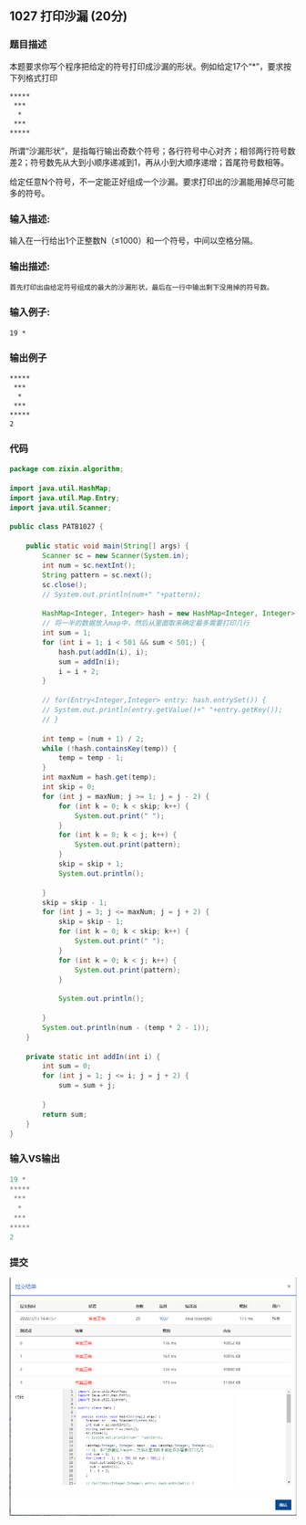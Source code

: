 ## 1027 打印沙漏 (20分)

### 题目描述

本题要求你写个程序把给定的符号打印成沙漏的形状。例如给定17个“*”，要求按下列格式打印

```
*****
 ***
  *
 ***
*****
```

所谓“沙漏形状”，是指每行输出奇数个符号；各行符号中心对齐；相邻两行符号数差2；符号数先从大到小顺序递减到1，再从小到大顺序递增；首尾符号数相等。

给定任意N个符号，不一定能正好组成一个沙漏。要求打印出的沙漏能用掉尽可能多的符号。

### 输入描述:

输入在一行给出1个正整数N（≤1000）和一个符号，中间以空格分隔。

### 输出描述:

```
首先打印出由给定符号组成的最大的沙漏形状，最后在一行中输出剩下没用掉的符号数。

```

### 输入例子:

```
19 *
```

### 输出例子

```
*****
 ***
  *
 ***
*****
2
```

### 代码

```java
package com.zixin.algorithm;

import java.util.HashMap;
import java.util.Map.Entry;
import java.util.Scanner;

public class PATB1027 {

	public static void main(String[] args) {
		Scanner sc = new Scanner(System.in);
		int num = sc.nextInt();
		String pattern = sc.next();
		sc.close();
		// System.out.println(num+" "+pattern);

		HashMap<Integer, Integer> hash = new HashMap<Integer, Integer>();
		// 将一半的数据放入map中，然后从里面取来确定最多需要打印几行
		int sum = 1;
		for (int i = 1; i < 501 && sum < 501;) {
			hash.put(addIn(i), i);
			sum = addIn(i);
			i = i + 2;
		}

		// for(Entry<Integer,Integer> entry: hash.entrySet()) {
		// System.out.println(entry.getValue()+" "+entry.getKey());
		// }

		int temp = (num + 1) / 2;
		while (!hash.containsKey(temp)) {
			temp = temp - 1;
		}
		int maxNum = hash.get(temp);
		int skip = 0;
		for (int j = maxNum; j >= 1; j = j - 2) {
			for (int k = 0; k < skip; k++) {
				System.out.print(" ");
			}
			for (int k = 0; k < j; k++) {
				System.out.print(pattern);
			}
			skip = skip + 1;
			System.out.println();

		}
		skip = skip - 1;
		for (int j = 3; j <= maxNum; j = j + 2) {
			skip = skip - 1;
			for (int k = 0; k < skip; k++) {
				System.out.print(" ");
			}
			for (int k = 0; k < j; k++) {
				System.out.print(pattern);
			}

			System.out.println();

		}
		System.out.println(num - (temp * 2 - 1));
	}

	private static int addIn(int i) {
		int sum = 0;
		for (int j = 1; j <= i; j = j + 2) {
			sum = sum + j;

		}
		return sum;
	}
}


```





### 输入VS输出

```java
19 *
*****
 ***
  *
 ***
*****
2

```

### 提交

![PATB1027提交](image/PATB1027提交.png)

